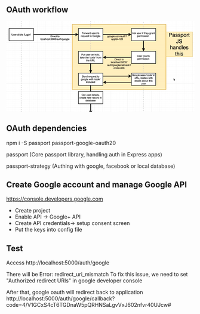 ## OAuth workflow
  ![oauth workflow](oath-workflow.png)
  
## OAuth dependencies
  npm i -S passport passport-google-oauth20
  
  passport   (Core passport library, handling auth in Express apps)
  
  passport-strategy (Authing with google, facebook or local database)

## Create Google account and manage Google API
  https://console.developers.google.com

  - Create project
  - Enable API -> Google+ API
  - Create API credentials-> setup consent screen 
  - Put the keys into config file

## Test
  Access http://localhost:5000/auth/google

  There will be Error: redirect_uri_mismatch
  To fix this issue, we need to set "Authorized redirect URIs" in google developer console

  After that, google oauth will redirect back to application
  http://localhost:5000/auth/google/callback?code=4/V1GCxS4cT6TGDnaW5pQRHNSaLgvVxJ602nfvr40UJcw#